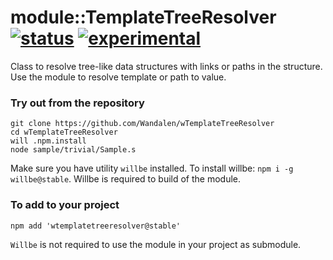 
# module::TemplateTreeResolver [![status](https://github.com/Wandalen/wTemplateTreeResolver/actions/workflows/StandardPublish.yml/badge.svg)](https://github.com/Wandalen/wTemplateTreeResolver/actions/workflows/StandardPublish.yml) [![experimental](https://img.shields.io/badge/stability-experimental-orange.svg)](https://github.com/emersion/stability-badges#experimental)

Class to resolve tree-like data structures with links  or paths in the structure. Use the module to resolve template or path to value.

### Try out from the repository

```
git clone https://github.com/Wandalen/wTemplateTreeResolver
cd wTemplateTreeResolver
will .npm.install
node sample/trivial/Sample.s
```

Make sure you have utility `willbe` installed. To install willbe: `npm i -g willbe@stable`. Willbe is required to build of the module.

### To add to your project

```
npm add 'wtemplatetreeresolver@stable'
```

`Willbe` is not required to use the module in your project as submodule.

